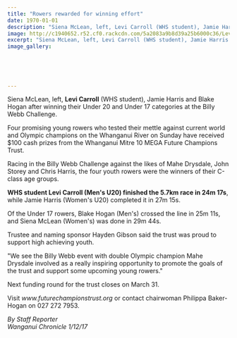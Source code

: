 ```yaml
---
title: "Rowers rewarded for winning effort"
date: 1970-01-01
description: "Siena McLean, left, Levi Carroll (WHS student), Jamie Harris and Blake Hogan after winning their U20 & U17 categories at the Billy Webb Challenge..."
image: http://c1940652.r52.cf0.rackcdn.com/5a2083a9b8d39a25b6000c36/Levi-Carroll-billy-webb-chall-chron-1-dec.jpg
excerpt: "Siena McLean, left, Levi Carroll (WHS student), Jamie Harris and Blake Hogan after winning their Under 20 and Under 17 categories at the Billy Webb Challenge."
image_gallery:
    
    
    
    
    
---
```


<p><span>Siena McLean, left, <strong>Levi Carroll</strong> (WHS student), Jamie Harris and Blake Hogan after winning their Under 20 and Under 17 categories at the Billy Webb Challenge.</span></p>
<p class="element element-paragraph">Four promising young rowers who tested their mettle against current world and Olympic champions on the Whanganui River on Sunday have received $100 cash prizes from the Whanganui Mitre 10 MEGA Future Champions Trust.</p>
<p class="element element-paragraph">Racing in the Billy Webb Challenge against the likes of Mahe Drysdale, John Storey and Chris Harris, the four youth rowers were the winners of their C-class age groups.</p>
<p class="element element-paragraph"><strong>WHS student Levi Carroll (Men's U20) finished the 5.7km race in 24m 17s</strong>, while Jamie Harris (Women's U20) completed it in 27m 15s.</p>
<p class="element element-paragraph">Of the Under 17 rowers, Blake Hogan (Men's) crossed the line in 25m 11s, and Siena McLean (Women's) was done in 29m 44s.</p>
<p class="element element-paragraph">Trustee and naming sponsor Hayden Gibson said the trust was proud to support high achieving youth.</p>
<p class="element element-paragraph">"We see the Billy Webb event with double Olympic champion Mahe Drysdale involved as a really inspiring opportunity to promote the goals of the trust and support some upcoming young rowers."</p>
<p class="element element-paragraph">Next funding round for the trust closes on March 31.</p>
<p class="element element-paragraph">Visit&nbsp;<em>www.futurechampionstrust.org</em>&nbsp;or contact chairwoman Philippa Baker-Hogan on 027 272 7953.</p>
<p class="element element-paragraph"><em>By Staff Reporter</em><br /><em>Wanganui Chronicle 1/12/17</em></p>


